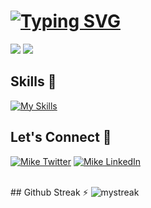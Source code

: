 # [![Typing SVG](https://readme-typing-svg.herokuapp.com/?lines=Hi!+👋+I'm+Vikash+💻;I+am+a+Software+Developer+⚡)](https://git.io/typing-svg)

[![](https://komarev.com/ghpvc/?username=vikash-uengage&color=blue&label=Profile%20Views)](https://github.com/Michael-0208/Michael-0208)
[![](https://img.shields.io/github/followers/vikash-uengage?label=GitHub%20Followers)](https://github.com/vikash-uengage)

## Skills 🎯

[![My Skills](https://skillicons.dev/icons?i=php,js,laravel,wordpress,vue,jquery,html,css,bootstrap,tailwind,mysql,git,nginx,linux,aws&perline=10)](https://github.com/Michael-0208)

## Let's Connect 🔗 

<a href="https://twitter.com/Michael37437801" target="_blank"><img src="https://img.shields.io/badge/Twitter-%231877F2.svg?&style=flat-square&logo=twitter&logoColor=white" alt=" Mike Twitter"></a>
<a href="https://www.linkedin.com/in/vikash-dangi-ba9387137/" target="_blank"><img src="https://img.shields.io/badge/LinkedIn-%230077B5.svg?&style=flat-square&logo=linkedin&logoColor=white" alt="Mike LinkedIn"></a>


<br>
## Github Streak ⚡

<img src="https://github-readme-streak-stats.herokuapp.com/?user=Michael-0208&theme=tokyonight" alt="mystreak"/>
